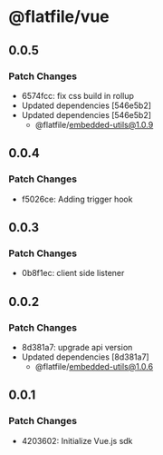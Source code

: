 # @flatfile/vue

## 0.0.5

### Patch Changes

- 6574fcc: fix css build in rollup
- Updated dependencies [546e5b2]
- Updated dependencies [546e5b2]
  - @flatfile/embedded-utils@1.0.9

## 0.0.4

### Patch Changes

- f5026ce: Adding trigger hook

## 0.0.3

### Patch Changes

- 0b8f1ec: client side listener

## 0.0.2

### Patch Changes

- 8d381a7: upgrade api version
- Updated dependencies [8d381a7]
  - @flatfile/embedded-utils@1.0.6

## 0.0.1

### Patch Changes

- 4203602: Initialize Vue.js sdk
